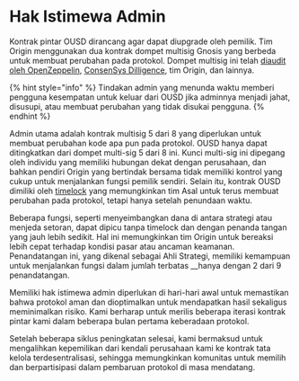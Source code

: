 # Hak Istimewa Admin

Kontrak pintar OUSD dirancang agar dapat diupgrade oleh pemilik. Tim Origin menggunakan dua kontrak dompet multisig Gnosis yang berbeda untuk membuat perubahan pada protokol. Dompet multisig ini telah [diaudit oleh OpenZeppelin](https://blog.openzeppelin.com/gnosis-multisig-wallet-audit-d702ff0e2b1e/), [ConsenSys Dilligence](https://blog.gnosis.pm/the-gnosis-multisig-wallet-and-our-commitment-to-security-ce9aca0d17f6), tim Origin, dan lainnya.

{% hint style="info" %}
Tindakan admin yang menunda waktu memberi pengguna kesempatan untuk keluar dari OUSD jika adminnya menjadi jahat, disusupi, atau membuat perubahan yang tidak disukai pengguna.
{% endhint %}

Admin utama adalah kontrak multisig 5 dari 8 yang diperlukan untuk membuat perubahan kode apa pun pada protokol. OUSD hanya dapat ditingkatkan dari dompet multi-sig 5 dari 8 ini. Kunci multi-sig ini dipegang oleh individu yang memiliki hubungan dekat dengan perusahaan, dan bahkan pendiri Origin yang bertindak bersama tidak memiliki kontrol yang cukup untuk menjalankan fungsi pemilik sendiri. Selain itu, kontrak OUSD dimiliki oleh [timelock](../smart-contracts/api/timelock.md) yang memungkinkan tim Asal untuk terus membuat perubahan pada protokol, tetapi hanya setelah penundaan waktu.

Beberapa fungsi, seperti menyeimbangkan dana di antara strategi atau menjeda setoran, dapat dipicu tanpa timelock dan dengan penanda tangan yang jauh lebih sedikit. Hal ini memungkinkan tim Origin untuk bereaksi lebih cepat terhadap kondisi pasar atau ancaman keamanan. Penandatangan ini, yang dikenal sebagai Ahli Strategi, memiliki kemampuan untuk menjalankan fungsi dalam jumlah terbatas __hanya dengan 2 dari 9 penandatangan.

Memiliki hak istimewa admin diperlukan di hari-hari awal untuk memastikan bahwa protokol aman dan dioptimalkan untuk mendapatkan hasil sekaligus meminimalkan risiko. Kami berharap untuk merilis beberapa iterasi kontrak pintar kami dalam beberapa bulan pertama keberadaan protokol.

Setelah beberapa siklus peningkatan selesai, kami bermaksud untuk mengalihkan kepemilikan dari kendali perusahaan kami ke kontrak tata kelola terdesentralisasi, sehingga memungkinkan komunitas untuk memilih dan berpartisipasi dalam pembaruan protokol di masa mendatang.

